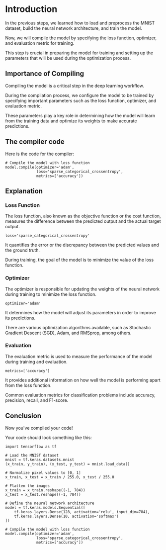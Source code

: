 # Introduction

In the previous steps, we learned how to load and preprocess the MNIST dataset, build the neural network architecture, and train the model. 

Now, we will compile the model by specifying the loss function, optimizer, and evaluation metric for training. 

This step is crucial in preparing the model for training and setting up the parameters that will be used during the optimization process.

## Importance of Compiling

Compiling the model is a critical step in the deep learning workflow. 

During the compilation process, we configure the model to be trained by specifying important parameters such as the loss function, optimizer, and evaluation metric. 

These parameters play a key role in determining how the model will learn from the training data and optimize its weights to make accurate predictions.

## The compiler code

Here is the code for the compiler:

```
# Compile the model with loss function
model.compile(optimizer='adam',
              loss='sparse_categorical_crossentropy',
              metrics=['accuracy'])
```


## Explanation

### Loss Function

The loss function, also known as the objective function or the cost function, measures the difference between the predicted output and the actual target output. 

```
loss='sparse_categorical_crossentropy'
```

It quantifies the error or the discrepancy between the predicted values and the ground truth. 

During training, the goal of the model is to minimize the value of the loss function.

### Optimizer

The optimizer is responsible for updating the weights of the neural network during training to minimize the loss function. 

```
optimizer='adam'
```

It determines how the model will adjust its parameters in order to improve its predictions. 

There are various optimization algorithms available, such as Stochastic Gradient Descent (SGD), Adam, and RMSprop, among others.

### Evaluation

The evaluation metric is used to measure the performance of the model during training and evaluation. 

```
metrics=['accuracy']
```

It provides additional information on how well the model is performing apart from the loss function. 

Common evaluation metrics for classification problems include accuracy, precision, recall, and F1-score.


## Conclusion

Now you've compiled your code!

Your code should look something like this:

```
import tensorflow as tf

# Load the MNIST dataset
mnist = tf.keras.datasets.mnist
(x_train, y_train), (x_test, y_test) = mnist.load_data()

# Normalize pixel values to [0, 1]
x_train, x_test = x_train / 255.0, x_test / 255.0

# Flatten the images
x_train = x_train.reshape((-1, 784))
x_test = x_test.reshape((-1, 784))

# Define the neural network architecture
model = tf.keras.models.Sequential([
    tf.keras.layers.Dense(128, activation='relu', input_dim=784),
    tf.keras.layers.Dense(10, activation='softmax')
])

# Compile the model with loss function
model.compile(optimizer='adam',
              loss='sparse_categorical_crossentropy',
              metrics=['accuracy'])
```